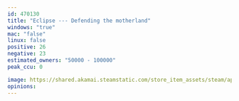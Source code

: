 ```yaml
---
id: 470130
title: "Eclipse --- Defending the motherland"
windows: "true"
mac: "false"
linux: false
positive: 26
negative: 23
estimated_owners: "50000 - 100000"
peak_ccu: 0

image: https://shared.akamai.steamstatic.com/store_item_assets/steam/apps/470130/header.jpg?t=1464314875
opinions:
---
```


